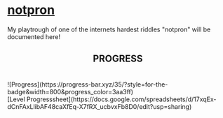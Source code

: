 # [notpron](https://notpron.com/notpron/)

My playtrough of one of the internets hardest riddles "notpron" will be documented here!
<br>

<!-- Progressbar -->
<h2><p align="center">PROGRESS</p></h2>
<br>
![Progress](https://progress-bar.xyz/35/?style=for-the-badge&width=800&progress_color=3aa3ff)

<br>
[Level Progresssheet](https://docs.google.com/spreadsheets/d/17xqEx-dCnFAxLlibAF48caXfEq-X7fRX_ucbvxFb8D0/edit?usp=sharing)

